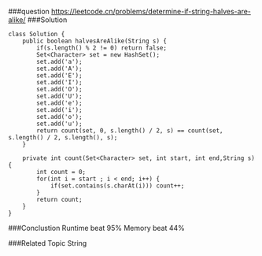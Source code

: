 ###question
https://leetcode.cn/problems/determine-if-string-halves-are-alike/
###Solution
```
class Solution {
    public boolean halvesAreAlike(String s) {
        if(s.length() % 2 != 0) return false;
        Set<Character> set = new HashSet();
        set.add('a');
        set.add('A');
        set.add('E');
        set.add('I');
        set.add('O');
        set.add('U');
        set.add('e');
        set.add('i');
        set.add('o');
        set.add('u');
        return count(set, 0, s.length() / 2, s) == count(set, s.length() / 2, s.length(), s);
    }

    private int count(Set<Character> set, int start, int end,String s) {
        int count = 0;
        for(int i = start ; i < end; i++) {
            if(set.contains(s.charAt(i))) count++;
        }
        return count;
    }
}
```

###Conclustion
Runtime beat 95%
Memory beat 44%

###Related Topic
String